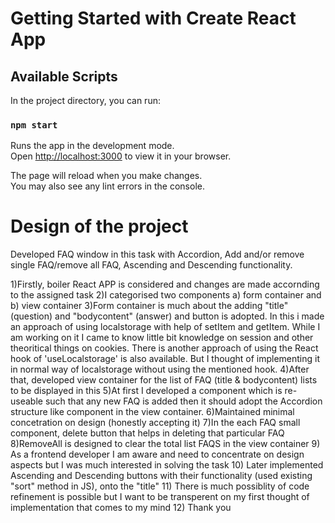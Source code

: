 # Getting Started with Create React App

## Available Scripts

In the project directory, you can run:

### `npm start`

Runs the app in the development mode.\
Open [http://localhost:3000](http://localhost:3000) to view it in your browser.

The page will reload when you make changes.\
You may also see any lint errors in the console.


# Design of the project

Developed  FAQ window in this task with Accordion, Add and/or remove single FAQ/remove all FAQ, Ascending and Descending functionality.

1)Firstly, boiler React APP is considered and changes are made accornding to the assigned task
2)I categorised two components a) form container and b) view container
3)Form container is much about the adding "title" (question) and "bodycontent" (answer) and button is adopted. In this i made an approach of using localstorage with help of setItem and getItem. While I am working on it I came to know little bit knowledge on session and other theoritical things on cookies. There is another approach of using the React hook of 'useLocalstorage' is also available. But I thought of implementing it in normal way of localstorage without using the mentioned hook.
4)After that, developed view container for the list of FAQ (title & bodycontent) lists to be displayed in this
5)At first I developed a component which is re-useable such that any new FAQ is added then it should adopt the Accordion structure like component in the view container.
6)Maintained minimal concetration on design (honestly accepting it)
7)In the each FAQ small component, delete button that helps in deleting that particular FAQ
8)RemoveAll is designed to clear the total list FAQS in the view container
9) As a frontend developer I am aware and need to concentrate on design aspects but I was much interested in solving the task 
10) Later implemented Ascending and Descending buttons with their functionality (used existing "sort" method in JS), onto the "title"
11) There is much possiblity of code refinement is possible but I want to be transperent on my first thought of implementation that comes to my mind
12) Thank you
